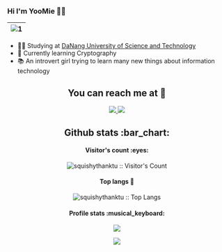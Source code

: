 ### Hi I'm YooMie 🐰💫
| ![1](https://s1.uphinh.org/2021/09/02/701908f6fd0b113b9b493ba689fd0e71.gif) |
| --- | 
- 👨‍💻 Studying at [DaNang University of Science and Technology](http://dut.udn.vn/EN)
- 🌱 Currently learning Cryptography
- 📚 An introvert girl trying to learn many new things about information technology


<h2 align="center">You can reach me at 💌</h2>

<p align="center">
  
  

  <a href="https://www.facebook.com/squishythanktu/">
    <img src="https://user-images.githubusercontent.com/87054146/131863627-c1c4380e-e4d6-43b8-b94c-3f70f6d53b24.png">
  </a>
  
  <a href="https://www.instagram.com/squishythanktu/">
    <img src="https://img.shields.io/badge/Instagram-E4405F?style=for-the-badge&logo=instagram&logoColor=white">
  </a>
 
</p>

<h2 align="center">Github stats :bar_chart:</h2>

<h4 align="center">Visitor's count :eyes:</h4>

<p align="center"><img src="https://profile-counter.glitch.me/{squishythanktu}/count.svg" alt="squishythanktu :: Visitor's Count" /></p>
<h4 align="center">Top langs 💯</h4>

<p align="center"><img src="https://github-readme-stats.vercel.app/api/top-langs/?username=squishythanktu&langs_count=10&theme=tokyonight&layout=compact" alt="squishythanktu :: Top Langs" /></p>

<h4 align="center">Profile stats :musical_keyboard:</h4>

<p align="center"><img src="https://github-readme-stats.vercel.app/api?username=squishythanktu&theme=tokyonight&show_icons=true" /></p>

<p align="center"><img src="https://i.pinimg.com/originals/8a/e8/26/8ae826dba6a224dba3e49bf045583254.gif"></p>

